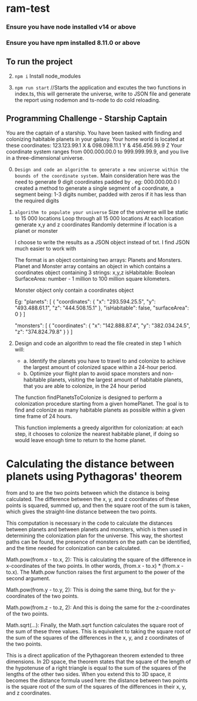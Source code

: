 # ram-test

### Ensure you have node installed v14 or above
### Ensure you have npm installed 8.11.0 or above


## To run the project

 2. `npm i` Install node_modules

 1. `npm run start` //Starts the application and excutes the two functions in index.ts, this will gernerate the universe, write to JSON file and generate the report
 using nodemon and ts-node to do cold reloading.

## Programming Challenge - Starship Captain

You are the captain of a starship. You have been tasked with finding and colonizing habitable planets in your galaxy. 
Your home world is located at these coordinates: 123.123.99.1 X & 098.098.11.1 Y & 456.456.99.9 Z
Your coordinate system ranges from 000.000.00.0 to 999.999.99.9, and you live in a three-dimensional universe.

0. `Design and code an algorithm to generate a new universe within the bounds of the coordinate system.`
    Main consideration here was the need to generate 9 digit coordinates padded by . eg: 000.000.00.0
    I created a method to generate a single segment of a coordinate, a segment being: 1-3 digits number, padded with zeros if it has less than the required digits

1. `algorithm to populate your universe`
    Size of the universe will be static to 15 000 locations
    Loop through all 15 000 locations 
    At each location generate x,y and z coordinates
    Randomly determine if location is a planet or monster

    I choose to write the results as a JSON object instead of txt.
    I find JSON much easier to work with

    The format is an object containing two arrays: Planets and Monsters.
    Planet and Monster array contains an object in which contains a coordinates object containing 3 strings: x,y,z
    isHabitable: Boolean
    SurfaceArea: number - 1 million to 100 million square kilometers. 

    Monster object only contain a coordinates object

    Eg: 
  "planets": [
    {
      "coordinates": {
        "x": "293.594.25.5",
        "y": "493.488.61.1",
        "z": "444.508.15.1"
      },
      "isHabitable": false,
      "surfaceArea": 0
    }
  ]

    "monsters": [
    {
      "coordinates": {
        "x": "142.888.87.4",
        "y": "382.034.24.5",
        "z": "374.824.79.8"
      }
    }
    ]

2. Design and code an algorithm to read the file created in step 1 which will:
    - a. Identify the planets you have to travel to and colonize to achieve the largest amount of colonized space within a 24-hour period. 
    - b. Optimize your flight plan to avoid space monsters and non-habitable planets, visiting the largest amount of habitable planets, that you are able to colonize, in the 24 hour period 
    
    The function findPlanetsToColonize is designed to perform a colonization procedure starting from a given homePlanet. The goal is to find and colonize as many habitable planets as possible within a given time frame of 24 hours.

    This function implements a greedy algorithm for colonization: at each step, it chooses to colonize the nearest habitable planet, if doing so would leave enough time to return to the home planet.

# Calculating the distance between planets using Pythagoras' theorem

from and to are the two points between which the distance is being calculated. The difference between the x, y, and z coordinates of these points is squared, summed up, and then the square root of the sum is taken, which gives the straight-line distance between the two points.

This computation is necessary in the code to calculate the distances between planets and between planets and monsters, which is then used in determining the colonization plan for the universe. This way, the shortest paths can be found, the presence of monsters on the path can be identified, and the time needed for colonization can be calculated.

Math.pow(from.x - to.x, 2): This is calculating the square of the difference in x-coordinates of the two points. In other words, (from.x - to.x) * (from.x - to.x). The Math.pow function raises the first argument to the power of the second argument.

Math.pow(from.y - to.y, 2): This is doing the same thing, but for the y-coordinates of the two points.

Math.pow(from.z - to.z, 2): And this is doing the same for the z-coordinates of the two points.

Math.sqrt(...): Finally, the Math.sqrt function calculates the square root of the sum of these three values. This is equivalent to taking the square root of the sum of the squares of the differences in the x, y, and z coordinates of the two points.

This is a direct application of the Pythagorean theorem extended to three dimensions. In 2D space, the theorem states that the square of the length of the hypotenuse of a right triangle is equal to the sum of the squares of the lengths of the other two sides. When you extend this to 3D space, it becomes the distance formula used here: the distance between two points is the square root of the sum of the squares of the differences in their x, y, and z coordinates.